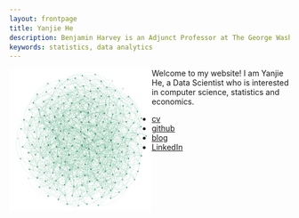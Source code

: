 ```yaml
---
layout: frontpage
title: Yanjie He
description: Benjamin Harvey is an Adjunct Professor at The George Washington University. He teaches a Data Analytis Introduction and Practicum course.
keywords: statistics, data analytics
---
```


<!--
<div class="navbar">
  <div class="navbar-inner">
      <ul class="nav">
          <li><a href="{{ BASE_PATH }}/assets/broman_cv.pdf">cv</a></li>
          <li><a href="https://github.com/yanjiehe">github</a></li>
          <li><a href="http://kbroman.org/blog">blog</a></li>
          <li><a href="https://www.linkedin.com/in/yanjie-he-1305a815a/">LinkedIn</a></li>
      </ul>
  </div>
</div>
-->

<!--
<img src="figures/random_graph.png" alt="Random Graph"/>
-->

<p>
<img src="figures/random_graph.png" alt="Random Graph" width="256" height="256" align="left">
Welcome to my website! I am Yanjie He, a Data Scientist who is interested in computer science, statistics and economics.
</p>

<!--
### <a name="Portfolio"></a>Portfolio

<table class="wide">
<tr>
  <td class="left">
    <a href="pages/publpics/iplotCorr.html">
        <img src="assets/publpics/iplotCorr.png" alt="R/qtlcharts example" title="R/qtlcharts example"/>
    </a>
  </td>
  <td class="right">
    <a href="pages/publpics/tian2016_fig4.html">
        <img src="assets/publpics/tian2016_fig4.png" alt="Tian et
        al. (2016) Fig 4" title="Tian et al. (2016) Fig 4"/>
    </a>
  </td>
</tr>
<tr>
  <td class="left">
    <a href="pages/publpics/samplemixups_fig7.html">
        <img src="assets/publpics/samplemixups_fig7.png" alt="Broman et al. (2013) Fig 7" title="Broman et al. (2013) Fig 7"/>
    </a>
  </td>
  <td class="right">
    <a href="pages/publpics/isletc6_fig4.html">
        <img src="assets/publpics/isletc6_fig4.png" alt="Tian et al. (2015) Fig 4" title="Tian et al. (2015) Fig 4"/>
    </a>
  </td>
</tr>
</table>

<div class="navbar">
  <div class="navbar-inner">
      <ul class="nav">
          <li><a href="morefigs.html">see more figures</a></li>
      </ul>
  </div>
</div>
-->

<div class="navbar navbar-default">
  <div class="navbar-inner">
      <ul class="nav">
          <li><a href="{{ BASE_PATH }}/assets/broman_cv.pdf">cv</a></li>
          <li><a href="https://github.com/yanjiehe">github</a></li>
          <li><a href="http://kbroman.org/blog">blog</a></li>
          <li><a href="https://www.linkedin.com/in/yanjie-he-1305a815a/">LinkedIn</a></li>
      </ul>
  </div>
</div>
